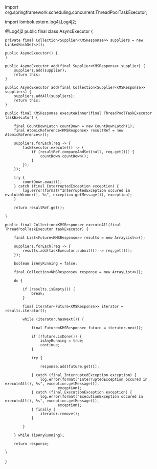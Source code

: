 
import org.springframework.scheduling.concurrent.ThreadPoolTaskExecutor;

import lombok.extern.log4j.Log4j2;

@Log4j2
public final class AsyncExecutor {

    private final Collection<Supplier<KMSResponse>> suppliers = new LinkedHashSet<>();

    public AsyncExecutor() {
    }

    public AsyncExecutor add(final Supplier<KMSResponse> supplier) {
        suppliers.add(supplier);
        return this;
    }

    public AsyncExecutor add(final Collection<Supplier<KMSResponse>> suppliers) {
        suppliers.addAll(suppliers);
        return this;
    }

    public final KMSResponse executeWinner(final ThreadPoolTaskExecutor taskExecutor) {

        final CountDownLatch countDown = new CountDownLatch(1);
        final AtomicReference<KMSResponse> resultRef = new AtomicReference<>();

        suppliers.forEach(req -> {
            taskExecutor.execute(() -> {
                if (resultRef.compareAndSet(null, req.get())) {
                    countDown.countDown();
                }
            });
        });

        try {
            countDown.await();
        } catch (final InterruptedException exception) {
            log.error(format("InterruptedException occured in evaluteWinner(), %s", exception.getMessage()), exception);
        }

        return resultRef.get();

    }

    public final Collection<KMSResponse> executeAll(final ThreadPoolTaskExecutor taskExecutor) {

        final List<Future<KMSResponse>> results = new ArrayList<>();

        suppliers.forEach(req -> {
            results.add(taskExecutor.submit(() -> req.get()));
        });

        boolean isAnyRunning = false;

        final Collection<KMSResponse> response = new ArrayList<>();

        do {

            if (results.isEmpty()) {
                break;
            }

            final Iterator<Future<KMSResponse>> iterator = results.iterator();

            while (iterator.hasNext()) {

                final Future<KMSResponse> future = iterator.next();

                if (!future.isDone()) {
                    isAnyRunning = true;
                    continue;
                }

                try {

                    response.add(future.get());

                } catch (final InterruptedException exception) {
                    log.error(format("InterruptedException occured in executeAll(), %s", exception.getMessage()),
                            exception);
                } catch (final ExecutionException exception) {
                    log.error(format("ExecutionException occured in executeAll(), %s", exception.getMessage()),
                            exception);
                } finally {
                    iterator.remove();
                }

            }

        } while (isAnyRunning);

        return response;

    }

}
